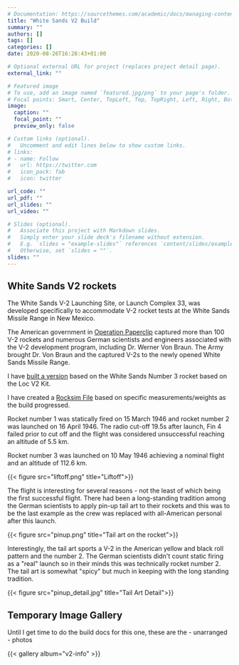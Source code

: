 ```yaml
---
# Documentation: https://sourcethemes.com/academic/docs/managing-content/
title: "White Sands V2 Build"
summary: ""
authors: []
tags: []
categories: []
date: 2020-08-26T16:28:43+01:00

# Optional external URL for project (replaces project detail page).
external_link: ""

# Featured image
# To use, add an image named `featured.jpg/png` to your page's folder.
# Focal points: Smart, Center, TopLeft, Top, TopRight, Left, Right, BottomLeft, Bottom, BottomRight.
image:
  caption: ""
  focal_point: ""
  preview_only: false

# Custom links (optional).
#   Uncomment and edit lines below to show custom links.
# links:
# - name: Follow
#   url: https://twitter.com
#   icon_pack: fab
#   icon: twitter

url_code: ""
url_pdf: ""
url_slides: ""
url_video: ""

# Slides (optional).
#   Associate this project with Markdown slides.
#   Simply enter your slide deck's filename without extension.
#   E.g. `slides = "example-slides"` references `content/slides/example-slides.md`.
#   Otherwise, set `slides = ""`.
slides: ""
---
```


## White Sands V2 rockets

The White Sands V-2 Launching Site, or Launch Complex 33, was developed specifically to accommodate V-2 rocket tests at the White Sands Missile Range in New Mexico.

The American government in [Operation Paperclip](https://en.wikipedia.org/wiki/Operation_Paperclip) captured more than 100 V-2 rockets and numerous German scientists and engineers associated with the V-2 development program, including Dr. Werner Von Braun. The Army brought Dr. Von Braun and the captured V-2s to the newly opened White Sands Missile Range.

I have [built a version](/docs/builds/v2) based on the White Sands Number 3 rocket based on the Loc V2 Kit.

I have created a [Rocksim File](./Loc-75-V2.rkt) based on specific measurements/weights as the build progressed.

Rocket number 1 was statically fired on 15 March 1946 and rocket number 2 was launched on 16 April 1946. The radio cut-off 19.5s after launch, Fin 4 failed prior to cut off and the flight was considered unsuccessful reaching an altitude of 5.5 km.

Rocket number 3 was launched on 10 May 1946 achieving a nominal flight and an altitude of 112.6 km.

{{< figure src="liftoff.png" title="Liftoff">}}

The flight is interesting for several reasons - not the least of which being the first successful flight. There had been a long-standing tradition among the German scientists to apply pin-up tail art to their rockets and this was to be the last example as the crew was replaced with all-American personal after this launch.

{{< figure src="pinup.png" title="Tail art on the rocket">}}

Interestingly, the tail art sports a V-2 in the American yellow and black roll pattern and the number 2. The German scientists didn't count static firing as a "real" launch so in their minds this was technically rocket number 2. The tail art is somewhat "spicy" but much in keeping with the long standing tradition.

{{< figure src="pinup_detail.jpg" title="Tail Art Detail">}}

## Temporary Image Gallery

Until I get time to do the build docs for this one, these are the - unarranged - photos

{{< gallery album="v2-info" >}}
